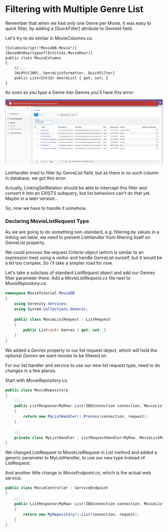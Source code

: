 # Filtering with Multiple Genre List

Remember that when we had only one Genre per Movie, it was easy to quick filter, by adding a [QuickFilter] attribute to GenreId field.

Let's try to do similar in MovieColumns.cs:

```
[ColumnsScript("MovieDB.Movie")]
[BasedOnRow(typeof(Entities.MovieRow))]
public class MovieColumns
{
    //...
    [Width(200), GenreListFormatter, QuickFilter]
    public List<Int32> GenreList { get; set; }
}
```

As soon as you type a Genre into Genres you'll have this error:

![Invalid Column GenreList](img/mdb_genrelist_invalid.png)

ListHandler tried to filter by GenreList field, but as there is no such column in database, we got this error.

Actually, LinkingSetRelation should be able to intercept this filter and convert it into an EXISTS subquery, but list behaviors can't do that yet. Maybe in a later version...

So, now we have to handle it somehow.


### Declaring MovieListRequest Type

As we are going to do something non-standard, e.g. filtering by values in a linking set table, we need to prevent ListHandler from filtering itself on GenreList property.

We could process the request *Criteria* object (which is similar to an expression tree) using a visitor and handle GenreList ourself, but it would be a bit too complex. So i'll take a simpler road for now.

Let's take a subclass of standard *ListRequest* object and add our Genres filter parameter there. Add a *MovieListRequest.cs* file next to *MovieRepository.cs*:

```cs
namespace MovieTutorial.MovieDB
{
    using Serenity.Services;
    using System.Collections.Generic;

    public class MovieListRequest : ListRequest
    {
        public List<int> Genres { get; set; }
    }
}
```

We added a *Genres* property to our list request object, which will hold the optional *Genres* we want movies to be filtered on.

For our list handler and service to use our new list request type, need to do changes in a few places.

Start with *MovieRepository.cs*:

```cs
public class MovieRepository
{
    //...
    public ListResponse<MyRow> List(IDbConnection connection, MovieListRequest request)
    {
        return new MyListHandler().Process(connection, request);
    }

    //...
    private class MyListHandler : ListRequestHandler<MyRow, MovieListRequest> { }
}
```

We changed ListRequest to MovieListRequest in List method and added a generic parameter to MyListHandler, to use our new type instead of ListRequest.

And another little change in *MovieEndpoint.cs*, which is the actual web service:

```cs
public class MovieController : ServiceEndpoint
{
    //...
    public ListResponse<MyRow> List(IDbConnection connection, MovieListRequest request)
    {
        return new MyRepository().List(connection, request);
    }
}
```


